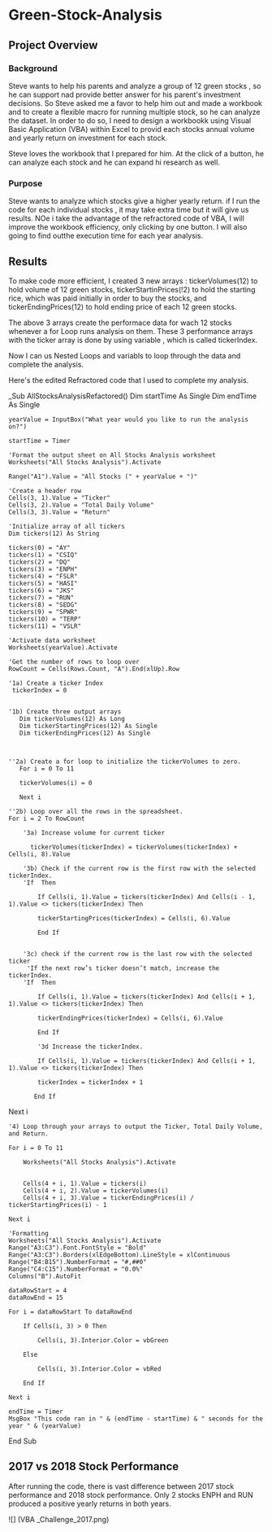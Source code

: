 # Green-Stock-Analysis

## Project Overview
 
 ###  Background
 
Steve wants to help his parents and analyze a group of 12 green stocks , so he can support nad provide better answer for his parent's investment decisions. So Steve asked me a favor to help him out and made a workbook and to create a flexible macro for running multiple stock, so he can analyze the dataset. In order to do so, I  need to design a workbookk using Visual Basic Application (VBA) within Excel to provid each stocks annual volume and yearly return on investment for each stock.
  
Steve loves the workbook that I prepared for him. At the click of a button, he can analyze each stock and he can expand hi research as well.

### Purpose

Steve wants to analyze which stocks give a higher yearly return. if I run the code for each individual stocks , it may take extra time but it will give us results.  NOe i take the advantage of the refractored code of VBA, I will improve the workbook efficiency, only clicking by one button. I will also going to find outthe execution time for each year analysis.

## Results

To make code more efficient, I created 3 new arrays : tickerVolumes(12) to hold volume of 12 green stocks, tickerStartinPrices(!2) to hold the starting rice, which was paid initially in order to buy the stocks, and tickerEndingPrices(12) to hold ending price of each 12 green stocks.

The above 3 arrays create the performace data for wach 12 stocks whenever a for Loop runs analysis on them. These 3 performance arrays with the ticker array is done by using variable , which is called tickerIndex.

Now I can us Nested Loops  and variabls to loop through the data and complete the analysis.

Here's the edited Refractored code that I used to complete my analysis.

_Sub AllStocksAnalysisRefactored()
    Dim startTime As Single
    Dim endTime  As Single

    yearValue = InputBox("What year would you like to run the analysis on?")

    startTime = Timer
    
    'Format the output sheet on All Stocks Analysis worksheet
    Worksheets("All Stocks Analysis").Activate
    
    Range("A1").Value = "All Stocks (" + yearValue + ")"
    
    'Create a header row
    Cells(3, 1).Value = "Ticker"
    Cells(3, 2).Value = "Total Daily Volume"
    Cells(3, 3).Value = "Return"

    'Initialize array of all tickers
    Dim tickers(12) As String
    
    tickers(0) = "AY"
    tickers(1) = "CSIQ"
    tickers(2) = "DQ"
    tickers(3) = "ENPH"
    tickers(4) = "FSLR"
    tickers(5) = "HASI"
    tickers(6) = "JKS"
    tickers(7) = "RUN"
    tickers(8) = "SEDG"
    tickers(9) = "SPWR"
    tickers(10) = "TERP"
    tickers(11) = "VSLR"
    
    'Activate data worksheet
    Worksheets(yearValue).Activate
    
    'Get the number of rows to loop over
    RowCount = Cells(Rows.Count, "A").End(xlUp).Row
    
    '1a) Create a ticker Index
     tickerIndex = 0
    

    '1b) Create three output arrays
       Dim tickerVolumes(12) As Long
       Dim tickerStartingPrices(12) As Single
       Dim tickerEndingPrices(12) As Single
              
    
    
    ''2a) Create a for loop to initialize the tickerVolumes to zero.
       For i = 0 To 11
       
       tickerVolumes(i) = 0
       
       Next i
        
    ''2b) Loop over all the rows in the spreadsheet.
    For i = 2 To RowCount
    
        '3a) Increase volume for current ticker
          
          tickerVolumes(tickerIndex) = tickerVolumes(tickerIndex) + Cells(i, 8).Value
        
        '3b) Check if the current row is the first row with the selected tickerIndex.
        'If  Then
            
            If Cells(i, 1).Value = tickers(tickerIndex) And Cells(i - 1, 1).Value <> tickers(tickerIndex) Then
            
            tickerStartingPrices(tickerIndex) = Cells(i, 6).Value
            
            End If
            
                
        '3c) check if the current row is the last row with the selected ticker
         'If the next row’s ticker doesn’t match, increase the tickerIndex.
        'If  Then
             
            If Cells(i, 1).Value = tickers(tickerIndex) And Cells(i + 1, 1).Value <> tickers(tickerIndex) Then

            tickerEndingPrices(tickerIndex) = Cells(i, 6).Value
            
            End If

            '3d Increase the tickerIndex.
            
            If Cells(i, 1).Value = tickers(tickerIndex) And Cells(i + 1, 1).Value <> tickers(tickerIndex) Then
            
            tickerIndex = tickerIndex + 1
            
           End If
                      
        
       
   Next i
    
    '4) Loop through your arrays to output the Ticker, Total Daily Volume, and Return.
    
    For i = 0 To 11
        
        Worksheets("All Stocks Analysis").Activate
        
        
        Cells(4 + i, 1).Value = tickers(i)
        Cells(4 + i, 2).Value = tickerVolumes(i)
        Cells(4 + i, 3).Value = tickerEndingPrices(i) / tickerStartingPrices(i) - 1
        
    Next i
    
    'Formatting
    Worksheets("All Stocks Analysis").Activate
    Range("A3:C3").Font.FontStyle = "Bold"
    Range("A3:C3").Borders(xlEdgeBottom).LineStyle = xlContinuous
    Range("B4:B15").NumberFormat = "#,##0"
    Range("C4:C15").NumberFormat = "0.0%"
    Columns("B").AutoFit

    dataRowStart = 4
    dataRowEnd = 15

    For i = dataRowStart To dataRowEnd
        
        If Cells(i, 3) > 0 Then
            
            Cells(i, 3).Interior.Color = vbGreen
            
        Else
        
            Cells(i, 3).Interior.Color = vbRed
            
        End If
        
    Next i
 
    endTime = Timer
    MsgBox "This code ran in " & (endTime - startTime) & " seconds for the year " & (yearValue)

End Sub


## 2017 vs 2018 Stock Performance

After running the code, there is vast difference between 2017 stock performance and 2018 stock performance. Only 2 stocks ENPH  and RUN produced a positive yearly returns in both years. 


 ![] (VBA _Challenge_2017.png)

